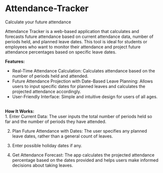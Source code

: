 # Attendance-Tracker
Calculate your future attendance 

Attendance Tracker is a web-based application that calculates and forecasts future attendance based on current attendance data, number of periods held, and planned leave dates. This tool is ideal for students or employees who want to monitor their attendance and project future attendance percentages based on specific leave dates.

<b>Features:</b>
<br>
* Real-Time Attendance Calculation: Calculates attendance based on the number of periods held and attended.
* Future Attendance Projection with Date-Based Leave Planning: Allows users to input specific dates for planned leaves and calculates the     projected attendance accordingly.
* User-Friendly Interface: Simple and intuitive design for users of all ages.
<br>
<b>How It Works:</b>
<br>
1. Enter Current Data: The user inputs the total number of periods held so far and the number of periods they have attended.
   
2. Plan Future Attendance with Dates: The user specifies any planned leave dates, rather than a general count of leaves.
   
3. Enter possible holiday dates if any.
   
4. Get Attendance Forecast: The app calculates the projected attendance percentage based on the dates provided and helps users make informed decisions about taking leaves.
